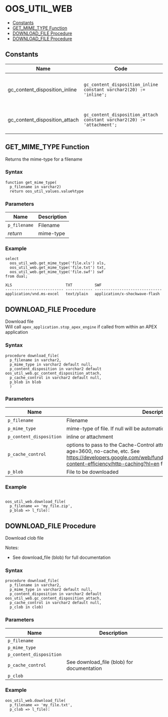 # OOS_UTIL_WEB

- [Constants](#constants)
- [GET_MIME_TYPE Function](#get_mime_type)
- [DOWNLOAD_FILE Procedure](#download_file)
- [DOWNLOAD_FILE Procedure](#download_file)



## Constants<a name="constants"></a>

Name | Code | Description
--- | --- | ---
gc_content_disposition_inline | `gc_content_disposition_inline constant varchar2(20) := 'inline';` | For downloading file and viewing inline
gc_content_disposition_attach | `gc_content_disposition_attach constant varchar2(20) := 'attachment';` | For downloading file as attachment


 
## GET_MIME_TYPE Function<a name="get_mime_type"></a>


<p>
<p>Returns the mime-type for a filename</p>
</p>

### Syntax
```plsql
function get_mime_type(
  p_filename in varchar2)
  return oos_util_values.value%type
```

### Parameters
Name | Description
--- | ---
`p_filename` | Filename
*return* | mime-type
 
 


### Example
```plsql
select
  oos_util_web.get_mime_type('file.xls') xls,
  oos_util_web.get_mime_type('file.txt') txt,
  oos_util_web.get_mime_type('file.swf') swf
from dual;

XLS                        TXT          SWF
-------------------------- ------------ ------------------------------
application/vnd.ms-excel   text/plain   application/x-shockwave-flash
```



 
## DOWNLOAD_FILE Procedure<a name="download_file"></a>


<p>
<p>Download file<br />Will call <code>apex_application.stop_apex_engine</code> if called from within an APEX application</p>
</p>

### Syntax
```plsql
procedure download_file(
  p_filename in varchar2,
  p_mime_type in varchar2 default null,
  p_content_disposition in varchar2 default oos_util_web.gc_content_disposition_attach,
  p_cache_control in varchar2 default null,
  p_blob in blob
  )
```

### Parameters
Name | Description
--- | ---
`p_filename` | Filename
`p_mime_type` | mime-type of file. If null will be automatically resolved via p_filename
`p_content_disposition` | inline or attachment
`p_cache_control` | options to pass to the Cache-Control attribute. Examples include max-age=3600, no-cache, etc. See <a href="https://developers.google.com/web/fundamentals/performance/optimizing-content-efficiency/http-caching?hl=en">https://developers.google.com/web/fundamentals/performance/optimizing-content-efficiency/http-caching?hl=en</a> for examples
`p_blob` | File to be downloaded
 
 


### Example
```plsql

oos_util_web.download_file(
  p_filename => 'my_file.zip',
  p_blob => l_file):
```



 
## DOWNLOAD_FILE Procedure<a name="download_file"></a>


<p>
<p>Download clob file</p><p>Notes:</p><ul>
<li>See download_file (blob) for full documentation</li>
</ul>

</p>

### Syntax
```plsql
procedure download_file(
  p_filename in varchar2,
  p_mime_type in varchar2 default null,
  p_content_disposition in varchar2 default oos_util_web.gc_content_disposition_attach,
  p_cache_control in varchar2 default null,
  p_clob in clob)
```

### Parameters
Name | Description
--- | ---
`p_filename` | 
`p_mime_type` | 
`p_content_disposition` | 
`p_cache_control` | See download_file (blob) for documentation
`p_clob` | 
 
 


### Example
```plsql
oos_util_web.download_file(
  p_filename => 'my_file.txt',
  p_clob => l_file):
```



 
